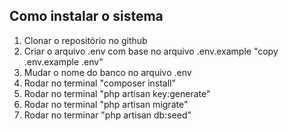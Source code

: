 ## Como instalar o sistema

1) Clonar o repositório no github
2) Criar o arquivo .env com base no arquivo .env.example "copy .env.example .env"
3) Mudar o nome do banco no arquivo .env
4) Rodar no terminal "composer install"
5) Rodar no terminal "php artisan key:generate"
6) Rodar no terminal "php artisan migrate"
7) Rodar no terminar "php artisan db:seed"

